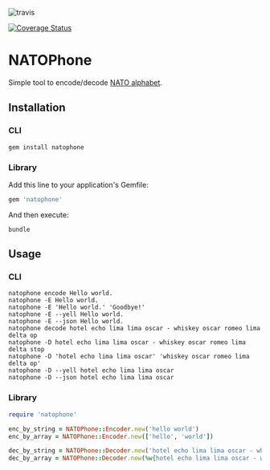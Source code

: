 ![travis](https://travis-ci.org/ericdke/NATOPhone.svg?branch=master)

[![Coverage Status](https://img.shields.io/coveralls/ericdke/NATOPhone.svg)](https://coveralls.io/r/ericdke/NATOPhone?branch=master)

# NATOPhone

Simple tool to encode/decode [NATO alphabet](https://en.wikipedia.org/wiki/NATO_phonetic_alphabet).

## Installation

### CLI

```raw
gem install natophone
```  

### Library

Add this line to your application's Gemfile:

```ruby
gem 'natophone'
```

And then execute:

`bundle`

## Usage

### CLI

```raw
natophone encode Hello world.
natophone -E Hello world.
natophone -E 'Hello world.' 'Goodbye!'
natophone -E --yell Hello world.
natophone -E --json Hello world.
natophone decode hotel echo lima lima oscar - whiskey oscar romeo lima delta op
natophone -D hotel echo lima lima oscar - whiskey oscar romeo lima delta stop
natophone -D 'hotel echo lima lima oscar' 'whiskey oscar romeo lima delta op'
natophone -D --yell hotel echo lima lima oscar
natophone -D --json hotel echo lima lima oscar
```  

### Library

```ruby
require 'natophone'
```  

```ruby
enc_by_string = NATOPhone::Encoder.new('hello world')
enc_by_array = NATOPhone::Encoder.new(['hello', 'world'])
```  

```ruby
dec_by_string = NATOPhone::Decoder.new('hotel echo lima lima oscar - whiskey oscar romeo lima delta')
dec_by_array = NATOPhone::Decoder.new(%w{hotel echo lima lima oscar - whiskey oscar romeo lima delta})
```  
